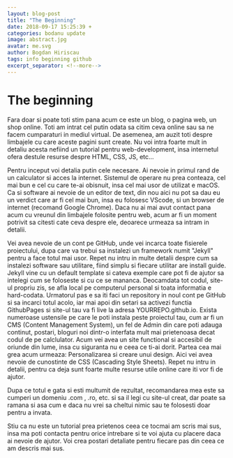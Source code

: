 ```yaml
---
layout: blog-post
title: "The Beginning"
date: 2018-09-17 15:25:39 +
categories: bodanu update
image: abstract.jpg
avatar: me.svg
author: Bogdan Hiriscau
tags: info beginning github
excerpt_separator: <!--more-->
---
```


# The beginning

Fara doar si poate toti stim pana acum ce este un blog, o pagina web, un shop online. <!--more-->Toti am intrat cel putin odata sa citim ceva online sau sa ne facem cumparaturi in mediul virtual. De asemenea, am auzit toti despre limbajele cu care aceste pagini sunt create. Nu voi intra foarte mult in detaliu acesta nefiind un tutorial pentru web-development, insa internetul ofera destule resurse despre HTML, CSS, JS, etc...

Pentru inceput voi detalia putin cele necesare. Ai nevoie in primul rand de un calculator si acces la internet. Sistemul de operare nu prea conteaza, cel mai bun e cel cu care te-ai obisnuit, insa cel mai usor de utilizat e macOS. Ca si software ai nevoie de un editor de text, din nou aici nu pot sa dau eu un verdict care ar fi cel mai bun, insa eu folosesc VScode, si un browser de internet (recomand Google Chrome). Daca nu ai mai avut contact pana acum cu vreunul din limbajele folosite pentru web, acum ar fi un moment potrivit sa citesti cate ceva despre ele, deoarece urmeaza sa intram in detalii.

Vei avea nevoie de un cont pe GitHub, unde vei incarca toate fisierele proiectului, dupa care va trebui sa instalezi un framework numit "Jekyll" pentru a face totul mai usor. Repet nu intru in multe detalii despre cum sa instalezi software sau utilitare, fiind simplu si fiecare utilitar are install guide. Jekyll vine cu un default template si cateva exemple care pot fi de ajutor sa intelegi cum se foloseste si cu ce se mananca. Deocamdata tot codul, site-ul propriu zis, se afla local pe computerul personal si toata informatia e hard-codata. Urmatorul pas e sa iti faci un repository in noul cont pe GitHub si sa incarci totul acolo, iar mai apoi din setari sa activezi functia GithubPages si site-ul tau va fi live la adresa YOURREPO.github.io. Exista numeroase ustensile pe care le poti instala peste proiectul tau, cum ar fi un CMS (Content Management System), un fel de Admin din care poti adauga continut, postari, bloguri noi dintr-o interfata mult mai prietenoasa decat codul de pe calclulator. Acum vei avea un site functional si accesibil de oriunde din lume, insa cu siguranta nu e ceea ce ti-ai dorit.
Partea cea mai grea acum urmeaza: Personalizarea si creare unui design. Aici vei avea nevoie de cunostinte de CSS (Cascading Style Sheets). Repet nu intru in detalii, pentru ca deja sunt foarte multe resurse utile online care iti vor fi de ajutor.

Dupa ce totul e gata si esti multumit de rezultat, recomandarea mea este sa cumperi un domeniu .com , .ro, etc. si sa il legi cu site-ul creat, dar poate sa ramana si asa cum e daca nu vrei sa cheltui nimic sau te folosesti doar pentru a invata.

Stiu ca nu este un tutorial prea prietenos ceea ce tocmai am scris mai sus, insa ma poti contacta pentru orice intrebare si te voi ajuta cu placere daca ai nevoie de ajutor. Voi crea postari detaliate pentru fiecare pas din ceea ce am descris mai sus.
	
